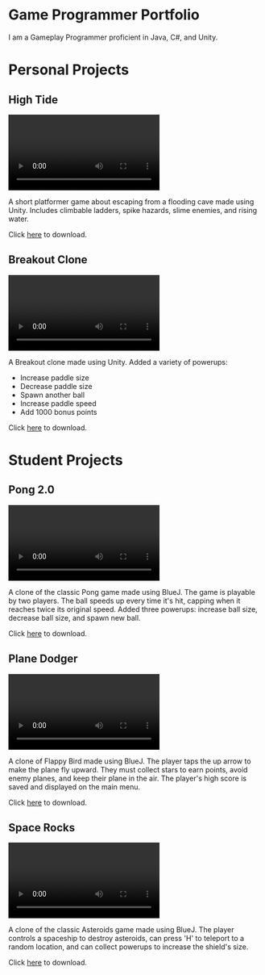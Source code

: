 # Game Programmer Portfolio
I am a Gameplay Programmer proficient in Java, C#, and Unity.

# Personal Projects
## High Tide

<video src ="https://user-images.githubusercontent.com/76503369/127036694-6f0efaf7-ef09-4e93-a665-1938294c2729.mp4" controls="controls" style="max-width: 730px;">
</video>

A short platformer game about escaping from a flooding cave made using Unity. Includes climbable ladders, spike hazards, slime enemies, and rising water.  
  
Click [here](https://github.com/aurgel19/High-Tide) to download.

## Breakout Clone
<video src ="https://user-images.githubusercontent.com/76503369/127226278-f7d43869-2db7-4ded-8908-23a54b573bcf.mp4" controls="controls" style="max-width: 730px;">
</video>

A Breakout clone made using Unity. Added a variety of powerups: 
- Increase paddle size
- Decrease paddle size
- Spawn another ball
- Increase paddle speed
- Add 1000 bonus points  
  
Click [here](https://github.com/aurgel19/Breakout-Unity) to download.


# Student Projects
## Pong 2.0
<video src ="https://user-images.githubusercontent.com/76503369/127229538-3d81a61a-c29d-4bb2-88a0-d57e15618299.mp4" controls="controls" style="max-width: 730px;">
</video>

A clone of the classic Pong game made using BlueJ. The game is playable by two players. The ball speeds up every time it's hit, capping when it reaches twice its original speed. Added three powerups: increase ball size, decrease ball size, and spawn new ball.  
  
Click [here](https://github.com/aurgel19/Pong-2) to download.

## Plane Dodger
<video src ="https://user-images.githubusercontent.com/76503369/127229935-53715b4d-8593-4a23-a7a3-a7f7245e53a6.mp4" controls="controls" style="max-width: 730px;">
</video>

A clone of Flappy Bird made using BlueJ. The player taps the up arrow to make the plane fly upward. They must collect stars to earn points, avoid enemy planes, and keep their plane in the air. The player's high score is saved and displayed on the main menu.  
  
Click [here](https://github.com/aurgel19/Plane-Dodger) to download.

## Space Rocks
<video src ="https://user-images.githubusercontent.com/76503369/127230598-54020e4e-3dad-4d58-a926-72a6a548b05c.mp4" controls="controls" style="max-width: 730px;">
</video>

A clone of the classic Asteroids game made using BlueJ. The player controls a spaceship to destroy asteroids, can press 'H' to teleport to a random location, and can collect powerups to increase the shield's size.  
  
Click [here](https://github.com/aurgel19/Space-Rocks) to download.
